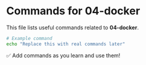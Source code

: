 # Commands for 04-docker

This file lists useful commands related to **04-docker**.

```bash
# Example command
echo "Replace this with real commands later"
```

✅ Add commands as you learn and use them!
